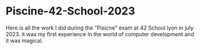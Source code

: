 # Piscine-42-School-2023

Here is all the work I did during the "Pisicne" exam at 42 School lyon in july 2023. it was my first experience in the world of computer development and it was magical. 
